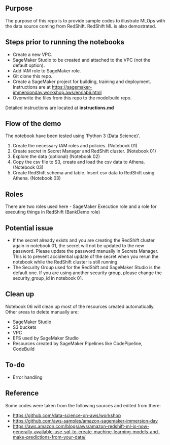## Purpose
The purpose of this repo is to provide sample codes to illustrate MLOps with the data source coming from RedShift.
RedShift ML is also demostrated.


## Steps prior to running the notebooks
- Create a new VPC.
- SageMaker Studio to be created and attached to the VPC (not the default option). 
- Add IAM role to SageMaker role.
- Git clone this repo.
- Create a SageMaker project for building, training and deployment. Instructions are at https://sagemaker-immersionday.workshop.aws/en/lab6.html
- Overwrite the files from this repo to the modelbuild repo.

Detailed instructions are located at **instructions.md**

## Flow of the demo
The notebook have been tested using 'Python 3 (Data Science)'.

1. Create the necessary IAM roles and policies. (Notebook 01)
2. Create secret in Secret Manager and RedShift cluster. (Notebook 01)
3. Explore the data (optional) (Notebook 02)
4. Copy the csv file to S3, create and load the csv data to Athena. (Notebook 03)
5. Create RedShift schema and table. Insert csv data to RedShift using Athena. (Notebook 03)


## Roles
There are two roles used here - SageMaker Execution role and a role for executing things in RedShift (BankDemo role)

## Potential issue
- If the secret already exists and you are creating the RedShift cluster again in notebook 01, the secret will not be updated to the new password. Please update the password manually in Secrets Manager. This is to prevent accidential update of the secret when you rerun the notebook while the RedShift cluster is still running. 
- The Security Group used for the RedShift and SageMaker Studio is the default one. If you are using another security group, please change the security_group_id in notebook 01.

## Clean up
Notebook 06 will clean up most of the resources created automatically. Other areas to delete manually are:
- SageMaker Studio
- S3 buckets
- VPC
- EFS used by SageMaker Studio
- Resources created by SageMaker Pipelines like CodePipeline, CodeBuild

## To-do
- Error handling

## Reference
Some codes were taken from the following sources and edited from there:
- https://github.com/data-science-on-aws/workshop
- https://github.com/aws-samples/amazon-sagemaker-immersion-day
- https://aws.amazon.com/blogs/aws/amazon-redshift-ml-is-now-generally-available-use-sql-to-create-machine-learning-models-and-make-predictions-from-your-data/

